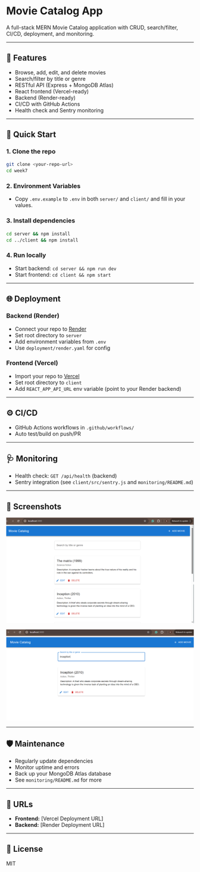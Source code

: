 # Movie Catalog App

A full-stack MERN Movie Catalog application with CRUD, search/filter, CI/CD, deployment, and monitoring.

---

## 📝 Features
- Browse, add, edit, and delete movies
- Search/filter by title or genre
- RESTful API (Express + MongoDB Atlas)
- React frontend (Vercel-ready)
- Backend (Render-ready)
- CI/CD with GitHub Actions
- Health check and Sentry monitoring

---

## 🚀 Quick Start

### 1. Clone the repo
```bash
git clone <your-repo-url>
cd week7
```

### 2. Environment Variables
- Copy `.env.example` to `.env` in both `server/` and `client/` and fill in your values.

### 3. Install dependencies
```bash
cd server && npm install
cd ../client && npm install
```

### 4. Run locally
- Start backend: `cd server && npm run dev`
- Start frontend: `cd client && npm start`

---

## 🌐 Deployment

### Backend (Render)
- Connect your repo to [Render](https://render.com/)
- Set root directory to `server`
- Add environment variables from `.env`
- Use `deployment/render.yaml` for config

### Frontend (Vercel)
- Import your repo to [Vercel](https://vercel.com/)
- Set root directory to `client`
- Add `REACT_APP_API_URL` env variable (point to your Render backend)

---

## ⚙️ CI/CD
- GitHub Actions workflows in `.github/workflows/`
- Auto test/build on push/PR

---

## 🩺 Monitoring
- Health check: `GET /api/health` (backend)
- Sentry integration (see `client/src/sentry.js` and `monitoring/README.md`)

---

## 📸 Screenshots
![Screenshot](assets/week7a.PNG)

![Screenshot](assets/week7b.PNG)


---

## 🛡️ Maintenance
- Regularly update dependencies
- Monitor uptime and errors
- Back up your MongoDB Atlas database
- See `monitoring/README.md` for more

---

## 🔗 URLs
- **Frontend:** [Vercel Deployment URL]
- **Backend:** [Render Deployment URL]

---

## 📄 License
MIT 
